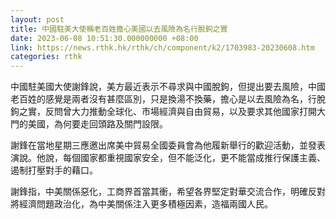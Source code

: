 ```yaml
---
layout: post
title: 中國駐美大使稱老百姓擔心美國以去風險為名行脫鉤之實
date: 2023-06-08 10:51:30.000000000 +08:00
link: https://news.rthk.hk/rthk/ch/component/k2/1703983-20230608.htm
categories: rthk
---
```


中國駐美國大使謝鋒說，美方最近表示不尋求與中國脫鉤，但提出要去風險，中國老百姓的感覺是兩者沒有甚麼區別，只是換湯不換藥，擔心是以去風險為名，行脫鉤之實，反問曾大力推動全球化、市場經濟與自由貿易，以及要求其他國家打開大門的美國，為何要走回頭路及關門設限。

謝鋒在當地星期三應邀出席美中貿易全國委員會為他履新舉行的歡迎活動，並發表演說。他說，每個國家都重視國家安全，但不能泛化，更不能當成推行保護主義、遏制打壓對手的藉口。

謝鋒指，中美關係惡化，工商界首當其衝，希望各界堅定對華交流合作，明確反對將經濟問題政治化，為中美關係注入更多積極因素，造福兩國人民。
